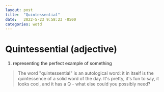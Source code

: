 ```yaml
---
layout: post
title:  "Quintessential"
date:   2022-5-23 9:58:23 -0500
categories: wotd
---
```

# Quintessential (adjective)
1. representing the perfect example of something

> The word "quintessential" is an autological word: it in itself is the
> quintessence of a solid word of the day. It's pretty, it's fun to say, it
> looks cool, and it has a Q - what else could you possibly need?
